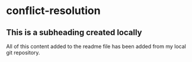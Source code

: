 # conflict-resolution

## This is a subheading created locally

All of this content added to the readme file has been added from my local git repository. 